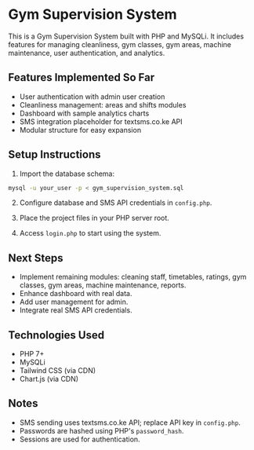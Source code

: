 # Gym Supervision System

This is a Gym Supervision System built with PHP and MySQLi. It includes features for managing cleanliness, gym classes, gym areas, machine maintenance, user authentication, and analytics.

## Features Implemented So Far

- User authentication with admin user creation
- Cleanliness management: areas and shifts modules
- Dashboard with sample analytics charts
- SMS integration placeholder for textsms.co.ke API
- Modular structure for easy expansion

## Setup Instructions

1. Import the database schema:

```bash
mysql -u your_user -p < gym_supervision_system.sql
```

2. Configure database and SMS API credentials in `config.php`.

3. Place the project files in your PHP server root.

4. Access `login.php` to start using the system.

## Next Steps

- Implement remaining modules: cleaning staff, timetables, ratings, gym classes, gym areas, machine maintenance, reports.
- Enhance dashboard with real data.
- Add user management for admin.
- Integrate real SMS API credentials.

## Technologies Used

- PHP 7+
- MySQLi
- Tailwind CSS (via CDN)
- Chart.js (via CDN)

## Notes

- SMS sending uses textsms.co.ke API; replace API key in `config.php`.
- Passwords are hashed using PHP's `password_hash`.
- Sessions are used for authentication.
